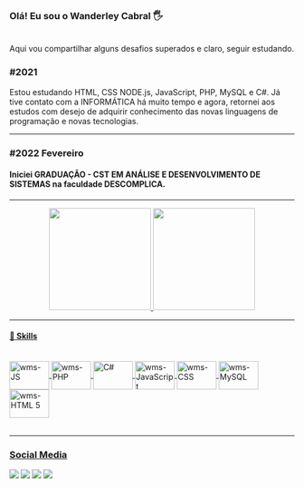 
### Olá! Eu sou o Wanderley Cabral 🖐️ 
<br/>
Aqui vou compartilhar alguns desafios superados e claro, seguir estudando.
<h3>#2021</h3>Estou estudando HTML, CSS NODE.js, JavaScript, PHP, MySQL e C#.
Já tive contato com a INFORMÁTICA há muito tempo e agora, retornei aos estudos com desejo de adquirir conhecimento das novas linguagens de programação e novas tecnologias.
<hr>

<h3>#2022 Fevereiro</h3> 

<h4>Iniciei GRADUAÇÃO - CST EM ANÁLISE E DESENVOLVIMENTO DE SISTEMAS na faculdade DESCOMPLICA.</h4>

<hr>
<div align="center">
  <a href="https://github.com/cabraldasilvac">
  <img height="180em" src="https://github-readme-stats.vercel.app/api?username=cabraldasilvac&show_icons=true&theme=dracula&include_all_commits=true&count_private=true"/>
  <img height="180em" src="https://github-readme-stats.vercel.app/api/top-langs/?username=cabraldasilvac&layout=compact&langs_count=7&theme=dracula"/>
</div>
<hr>
  
<h4>🚀 Skills</h4>
  <div style="display: inline_block"><br>
    <img align="center" alt="wms-JS" height="50" width="70" src="https://img.shields.io/badge/Node.js-43853D?style=for-the-badge&logo=node.js&logoColor=white">   
    <img align="center" alt="wms-PHP" height="50" width="70" src="https://img.shields.io/badge/PHP-777BB4?style=for-the-badge&logo=php&logoColor=white">
    <img align="center"alt="C#" height="50" width="70" src="https://img.shields.io/badge/C%23-239120?style=for-the-badge&logo=c-sharp&logoColor=white">
    <img align="center" alt="wms-JavaScript" height="50" width="70" src="https://img.shields.io/badge/JavaScript-F7DF1E?style=for-the-badge&logo=javascript&logoColor=white">
    <img align="center" alt="wms-CSS" height="50" width="70" src="https://img.shields.io/badge/CSS-239120?&style=for-the-badge&logo=css3&logoColor=white">
    <img align="center" alt="wms-MySQL" height="50" width="70" src="https://img.shields.io/badge/MySQL-00000F?style=for-the-badge&logo=mysql&logoColor=white">  
    <img align="center" alt="wms-HTML 5" height="50"width="70"src="https://img.shields.io/badge/HTML-239120?style=for-the-badge&logo=html5&logoColor=white">
</div><br/>
<hr>
 <h3>Social Media</h3>
<div> 
  <a href="https://instagram.com/pr.wanderley_cabral" target="_blank"><img src="https://img.shields.io/badge/-Instagram-%23E4405F?style=for-the-badge&logo=instagram&logoColor=white" target="_blank"></a>
    <a href="https://www.twitter.com/wanderleycabral/" target="_blank"><img src="https://img.shields.io/badge/-Twitter-%230077B5?style=for-the-badge&logo=twitter&logoColor=white%22%20target=%22_blank"></a> 
  <a href = "mailto:wcabraldasilvac@gmail.com"><img src="https://img.shields.io/badge/Gmail-D14836?style=for-the-badge&logo=gmail&logoColor=white"></a>
  <a href="https://www.linkedin.com/in/cabraldasilvac/" target="_blank"><img src="https://img.shields.io/badge/-LinkedIn-%230077B5?style=for-the-badge&logo=linkedin&logoColor=white" target="_blank"></a>
  </div>
 
 
 

